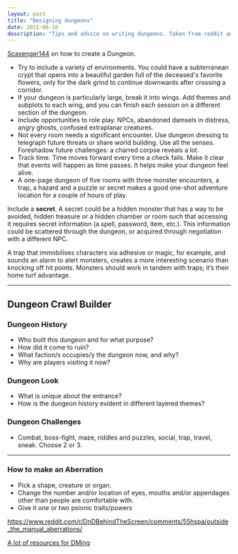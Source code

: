 ```yaml
---
layout: post
title: "Designing dungeons"
date: 2021-06-16
description: "Tips and advice on writing dungeons. Taken from reddit and other places."
---
```


[Scavenger144](https://www.reddit.com/r/dndnext/comments/754kez/how_to_create_a_dungeon_crawl/) on how to create a Dungeon.
- Try to include a variety of environments. You could have a subterranean crypt that opens into a beautiful garden full of the deceased's favorite flowers, only for the dark grind to continue downwards after crossing a corridor.
- If your dungeon is particularly large, break it into wings. Add themes and subplots to each wing, and you can finish each session on a different section of the dungeon.
- Include opportunities to role play. NPCs, abandoned damsels in distress, angry ghosts, confused extraplanar creatures.
- Not every room needs a significant encounter. Use dungeon dressing to telegraph future threats or share world building. Use all the senses. Foreshadow future challenges: a charred corpse reveals a lot.
- Track time. Time moves forward every time a check fails. Make it clear that events will happen as time passes. It helps make your dungeon feel alive.
- A one-page dungeon of five rooms with three monster encounters, a trap, a hazard and a puzzle or secret makes a good one-shot adventure location for a couple of hours of play.

Include a **secret**. A secret could be a hidden monster that has a way to be avoided, hidden treasure or a hidden chamber or room such that accessing it requires secret information (a spell, password, item, etc.).
This information could be scattered through the dungeon, or acquired through negotiation with a different NPC.

A trap that immobilises characters via adhesive or magic, for example, and sounds an alarm to alert monsters, creates a more interesting scenario than knocking off hit points. Monsters should work in tandem with traps; it’s their home turf advantage.

---

## Dungeon Crawl Builder

### Dungeon History
- Who built this dungeon and for what purpose?
- How did it come to ruin?
- What faction/s occupies/y the dungeon now, and why?
- Why are players visiting it now?

### Dungeon Look
- What is unique about the entrance?
- How is the dungeon history evident in different layered themes?

### Dungeon Challenges
- Combat, boss-fight, maze, riddles and puzzles, social, trap, travel, sneak. Choose 2 or 3.

---
### How to make an Aberration

- Pick a shape, creature or organ.
- Change the number and/or location of eyes, mouths and/or appendages other than people are comfortable with.
- Give it one or two psionic traits/powers

<https://www.reddit.com/r/DnDBehindTheScreen/comments/55hspa/outside_the_manual_aberrations/>

[A lot of resources for DMing](https://homebrewery.naturalcrit.com/source/S1s_gZCmQ)
